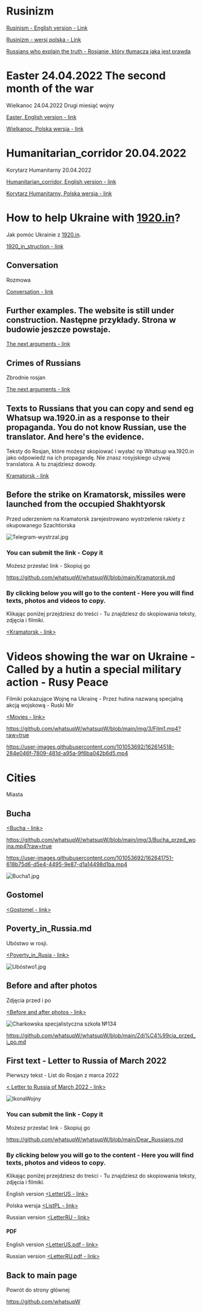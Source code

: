 # Rusinizm

[Rusinism - English version - Link](https://github.com/whatsupW/Rusnazizm/blob/main/1/Rusinism.md)

[Rusinizm - wersj polska - Link](https://github.com/whatsupW/Rusnazizm/blob/main/1/Rusinizm.md)

[Russians who explain the truth - Rosjanie, który tłumaczą jaka jest prawda](https://github.com/whatsupW/Rusnazizm/blob/main/1/Rosjanie.md)

# Easter 24.04.2022 The second month of the war
Wielkanoc 24.04.2022 Drugi miesiąć wojny

[Easter, English version - link](https://github.com/whatsupW/whatsupW/blob/main/Easter.md) 

[Wielkanoc, Polska wersja - link](https://github.com/whatsupW/whatsupW/blob/main/Wielkanoc.md)

# Humanitarian_corridor 20.04.2022
Korytarz Humanitarny 20.04.2022

[Humanitarian_corridor, English version - link](https://github.com/whatsupW/whatsupW/blob/main/Humanitarian_corridor.md) 

[Korytarz Humanitarny, Polska wersja - link](https://github.com/whatsupW/whatsupW/blob/main/Korytarz_humanitarny.md)

#  How to help Ukraine with [1920.in](https://1920.in)?
Jak pomóc Ukrainie z [1920.in](https://1920.in).

[1920_in_struction - link](https://github.com/whatsupW/whatsupW/blob/main/1920_in_struction.md)

## Conversation
Rozmowa

[Conversation - link](https://github.com/whatsupW/whatsupW/blob/main/Conversation.md)


## Further examples. The website is still under construction. Następne przykłady. Strona w budowie jeszcze powstaje.
    
[The next arguments - link](https://github.com/whatsupW/whatsupW/blob/main/The_next_arguments.md) 
     
 
## Crimes of Russians
Zbrodnie rosjan
    
[The next arguments - link](https://github.com/whatsupW/whatsupW/blob/main/img/zbrodnie/zbrodnie.md)


## Texts to Russians that you can copy and send eg Whatsup wa.1920.in as a response to their propaganda. You do not know Russian, use the translator. And here's the evidence.

Teksty do Rosjan, które możesz skopiować i wysłać np Whatsup wa.1920.in jako odpowiedź na ich propagandę. Nie znasz rosyjskiego używaj translatora. A tu znajdziesz dowody.

[Kramatorsk - link](<https://github.com/whatsupW/whatsupW/blob/main/Kramatorsk.md>)

## Before the strike on Kramatorsk, missiles were launched from the occupied Shakhtyorsk
Przed uderzeniem na Kramatorsk zarejestrowano wystrzelenie rakiety z okupowanego Szachtiorska

![Telegram-wystrzal.jpg](https://github.com/whatsupW/whatsupW/blob/main/img/3/Telegram-wystrza%C5%82.jpg)

### You can submit the link - Copy it
Możesz przesłać link - Skopiuj go

https://github.com/whatsupW/whatsupW/blob/main/Kramatorsk.md

### By clicking below you will go to the content - Here you will find texts, photos and videos to copy.
Klikając poniżej przejdziesz do treści - Tu znajdziesz do skopiowania teksty, zdjęcia i filmiki.

[<Kramatorsk - link>](<https://github.com/whatsupW/whatsupW/blob/main/Kramatorsk.md>)

# Videos showing the war on Ukraine - Called by a hutin a special military action - Rusy Peace
Filmiki pokazujące Wojnę na Ukrainę - Przez hutina nazwaną specjalną akcją wojskową - Ruski Mir

[<Movies - link>](https://github.com/whatsupW/whatsupW/blob/main/Filmy.md)

https://github.com/whatsupW/whatsupW/blob/main/img/3/Film1.mp4?raw=true

https://user-images.githubusercontent.com/101053692/162614518-284e046f-7809-481d-a95a-9f6ba042b6d5.mp4

# Cities
Miasta

## Bucha

[<Bucha - link>](<https://github.com/whatsupW/whatsupW/blob/main/Bucha.md>)

https://github.com/whatsupW/whatsupW/blob/main/img/3/Bucha_przed_wojna.mp4?raw=true

https://user-images.githubusercontent.com/101053692/162641751-618b75d6-d5e4-4495-9e87-d1a14498d1ba.mp4


![Bucha1.jpg](https://github.com/whatsupW/whatsupW/blob/main/img/3/Bucha1.jpg?raw=true)

## Gostomel

[<Gostomel - link>](<https://github.com/whatsupW/whatsupW/blob/main/Gostomel.md>)

## Poverty_in_Russia.md
Ubóstwo w rosji.

[<Poverty_in_Rusia - link>](<https://github.com/whatsupW/whatsupW/blob/main/Poverty_in_Russia.md>)

![Ubóstwo1.jpg](https://github.com/whatsupW/whatsupW/blob/main/img/3/1roski_budynek.jpg?raw=true)

## Before and after photos
Zdjęcia przed i po

  [<Before and after photos - link>](<https://github.com/whatsupW/whatsupW/blob/main/Zdj%C4%99cia_przed_i_po.md>)
  
![Charkowska specjalistyczna szkoła №134](https://github.com/whatsupW/whatsupW/blob/main/img/1/2%20Charkowska%20specjalistyczna%20szko%C5%82a%20%E2%84%96134.png?raw=true)

https://github.com/whatsupW/whatsupW/blob/main/Zdj%C4%99cia_przed_i_po.md

## First text - Letter to Russia of March 2022
Pierwszy tekst - List do Rosjan z marca 2022

   [< Letter to Russia of March 2022 - link>](<https://github.com/whatsupW/whatsupW/blob/main/Dear_Russians.md>)
  
![IkonaWojny](https://user-images.githubusercontent.com/101053692/157290547-343ddb72-6409-4db2-bf36-9d71675e3f38.jpg)

### You can submit the link - Copy it
Możesz przesłać link - Skopiuj go

https://github.com/whatsupW/whatsupW/blob/main/Dear_Russians.md

### By clicking below you will go to the content - Here you will find texts, photos and videos to copy.
Klikając poniżej przejdziesz do treści - Tu znajdziesz do skopiowania teksty, zdjęcia i filmiki.

English version 
[<LetterUS - link>](<https://github.com/whatsupW/whatsupW/blob/main/ReadMeUS.md>) 

Polska wersja
[<ListPL - link>](<https://github.com/whatsupW/whatsupW/blob/main/ReadMePL.md>)

Russian version
[<LetterRU - link>](<https://github.com/whatsupW/whatsupW/blob/main/ReadMeRus.md>)
  
  #### PDF
English version 
[<LetterUS.pdf - link>](<https://github.com/whatsupW/whatsupW/blob/main/Dear%20RussiansUS.pdf?raw=true>) 

Russian version
[<LetterRU.pdf - link>](<https://github.com/whatsupW/whatsupW/blob/main/Dear%20RussiansRU.pdf?raw=true>)

  ## Back to main page
Powrót do strony głównej

https://github.com/whatsupW
